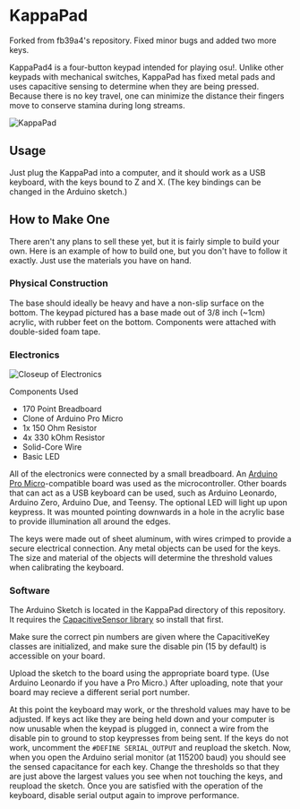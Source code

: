 # KappaPad

Forked from fb39a4's repository. Fixed minor bugs and added two more keys.

KappaPad4 is a four-button keypad intended for playing osu!. Unlike other keypads with mechanical switches, KappaPad has fixed metal pads and uses capacitive sensing to determine when they are being pressed. Because there is no key travel, one can minimize the distance their fingers move to conserve stamina during long streams.

![KappaPad](images/full.jpg?raw=true)

## Usage

Just plug the KappaPad into a computer, and it should work as a USB keyboard, with the keys bound to Z and X. (The key bindings can be changed in the Arduino sketch.)

## How to Make One

There aren't any plans to sell these yet, but it is fairly simple to build your own. Here is an example of how to build one, but you don't have to follow it exactly. Just use the materials you have on hand.

### Physical Construction

The base should ideally be heavy and have a non-slip surface on the bottom. The keypad pictured has a base made out of 3/8 inch (~1cm) acrylic, with rubber feet on the bottom. Components were attached with double-sided foam tape.

### Electronics

![Closeup of Electronics](images/electronics.jpg?raw=true)

Components Used

* 170 Point Breadboard
* Clone of Arduino Pro Micro
* 1x 150 Ohm Resistor
* 4x 330 kOhm Resistor
* Solid-Core Wire
* Basic LED

All of the electronics were connected by a small breadboard. An [Arduino Pro Micro](https://www.sparkfun.com/products/12640)-compatible board was used as the microcontroller. Other boards that can act as a USB keyboard can be used, such as Arduino Leonardo, Arduino Zero, Arduino Due, and Teensy. The optional LED will light up upon keypress. It was mounted pointing downwards in a hole in the acrylic base to provide illumination all around the edges.

The keys were made out of sheet aluminum, with wires crimped to provide a secure electrical connection. Any metal objects can be used for the keys. The size and material of the objects will determine the threshold values when calibrating the keyboard.

### Software

The Arduino Sketch is located in the KappaPad directory of this repository. It requires the [CapacitiveSensor library](https://github.com/PaulStoffregen/CapacitiveSensor) so install that first. 

Make sure the correct pin numbers are given where the CapacitiveKey classes are initialized, and make sure the disable pin (15 by default) is accessible on your board.

Upload the sketch to the board using the appropriate board type. (Use Arduino Leonardo if you have a Pro Micro.) After uploading, note that your board may recieve a different serial port number.

At this point the keyboard may work, or the threshold values may have to be adjusted. If keys act like they are being held down and your computer is now unusable when the keypad is plugged in, connect a wire from the disable pin to ground to stop keypresses from being sent. If the keys do not work, uncomment the `#DEFINE SERIAL_OUTPUT` and reupload the sketch. Now, when you open the Arduino serial monitor (at 115200 baud) you should see the sensed capacitance for each key. Change the thresholds so that they are just above the largest values you see when not touching the keys, and reupload the sketch. Once you are satisfied with the operation of the keyboard, disable serial output again to improve performance.
